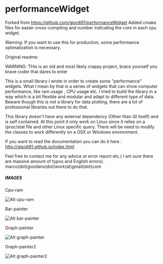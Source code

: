 performanceWidget
=================

Forked from https://github.com/giordi91/performanceWidget
Added cmake files for easier cross-compiling and number indicating the core in each cpu widget.

Warning: If you want to use this for production, some performance optimalization is necessary.

Original readme:

WARNING: THis is an old and most likely crappy project, brace yourself you brave coder that dares to enter

This is a small library I wrote in order to create some "performance" widgets.
What I mean by that is a series of widgets that can show computer performance, like ram usage , CPU usage etc.
I tried to build the library in a way which is a bit flexible and modular and adapt to different type of data.
Beware though this is not a library for data plotting, there are a lot of professional libraries out there to do that.

This library doesn't have any external dependency (Other than Qt itself) and is self contained.
At this point it only work on Linux since it relies on a /proc/stat file  and other Linux specific query.
There will be need to modify the classes to work differently on a OSX or Windows environment.

If you want to read the documentation you can do it here :
http://giordi91.github.io/index.html


Feel free to contact me for any advice or error report etc.( I am sure there are massive amount of typos and English errors).
marco(dot)giordano(dot)work(at)gmail(dot)com

##### IMAGES ######

Cpu-ram

![Alt cpu-ram](/doc/images/demoWidget.png)

Bar-painter

![Alt bar-painter](/doc/images/performanceSingleBar.png)

Graph-painter 

![Alt graph-painter](/doc/images/performanceSingleGraph.png)

Graph-painter2 

![Alt graph-painter2](/doc/images/performanceMultiColorGraph.png)
